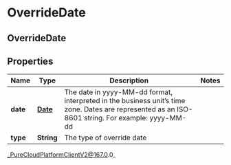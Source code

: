 # OverrideDate

## OverrideDate

## Properties

|Name | Type | Description | Notes|
|------------ | ------------- | ------------- | -------------|
| **date** | [**Date**](Date) | The date in yyyy-MM-dd format, interpreted in the business unit’s time zone. Dates are represented as an ISO-8601 string. For example: yyyy-MM-dd | |
| **type** | **String** | The type of override date | |



_PureCloudPlatformClientV2@167.0.0_
